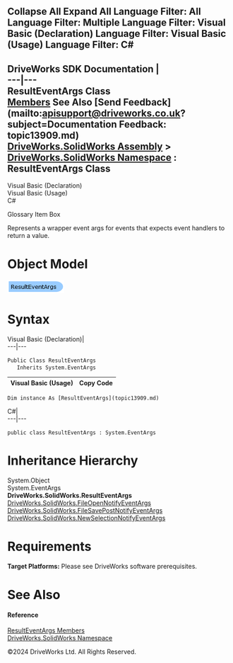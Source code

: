        

 Collapse All Expand All  Language Filter: All  Language Filter: Multiple  Language Filter: Visual Basic (Declaration) Language Filter: Visual Basic (Usage) Language Filter: C#  
---  
DriveWorks SDK Documentation  |   
---|---  
ResultEventArgs Class   
[Members](topic13910.md) See Also [Send Feedback](mailto:apisupport@driveworks.co.uk?subject=Documentation Feedback: topic13909.md)  
[DriveWorks.SolidWorks Assembly](topic13342.md) > [DriveWorks.SolidWorks Namespace](topic13345.md) : ResultEventArgs Class  
---  
  
Visual Basic (Declaration)    
Visual Basic (Usage)    
C# 

Glossary Item Box

Represents a wrapper event args for events that expects event handlers to return a value. 

# Object Model

![](dotnetdiagramimages/image767.png)

# Syntax

Visual Basic (Declaration)|   
---|---  
      
    
    Public Class ResultEventArgs 
       Inherits System.EventArgs  
  
Visual Basic (Usage)| Copy Code  
---|---  
      
    
    Dim instance As [ResultEventArgs](topic13909.md)  
  
C#|   
---|---  
      
    
    public class ResultEventArgs : System.EventArgs   
  
# Inheritance Hierarchy

System.Object  
System.EventArgs  
**DriveWorks.SolidWorks.ResultEventArgs**  
[DriveWorks.SolidWorks.FileOpenNotifyEventArgs](topic13653.md)  
[DriveWorks.SolidWorks.FileSavePostNotifyEventArgs](topic13661.md)  
[DriveWorks.SolidWorks.NewSelectionNotifyEventArgs](topic13867.md)  


# Requirements

**Target Platforms:** Please see DriveWorks software prerequisites.

# See Also

#### Reference

[ResultEventArgs Members](topic13910.md)   
[DriveWorks.SolidWorks Namespace](topic13345.md)

©2024 DriveWorks Ltd. All Rights Reserved.
